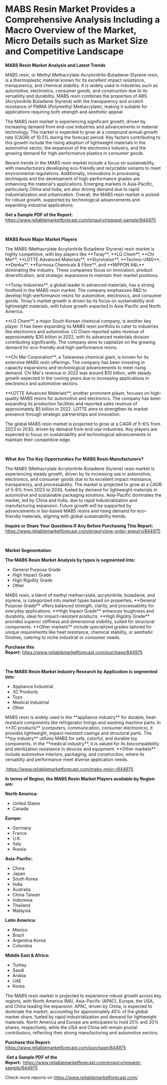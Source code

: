<p><h1>MABS Resin Market Provides a Comprehensive Analysis Including a Macro Overview of the Market, Micro Details such as Market Size and Competitive Landscape</h1></p><p><strong>MABS Resin Market Analysis and Latest Trends</strong></p>
<p><p>MABS resin, or Methyl Methacrylate-Acrylonitrile-Butadiene-Styrene resin, is a thermoplastic material known for its excellent impact resistance, transparency, and chemical stability. It is widely used in industries such as automotive, electronics, consumer goods, and construction due to its versatility and durability. MABS resin combines the properties of ABS (Acrylonitrile Butadiene Styrene) with the transparency and scratch resistance of PMMA (Polymethyl Methacrylate), making it suitable for applications requiring both strength and aesthetic appeal.</p><p>The MABS resin market is experiencing significant growth, driven by increasing demand from end-use industries and advancements in material technology. The market is expected to grow at a compound annual growth rate (CAGR) of 10.5% during the forecast period. Key factors contributing to this growth include the rising adoption of lightweight materials in the automotive sector, the expansion of the electronics industry, and the growing demand for high-performance plastics in consumer goods.</p><p>Recent trends in the MABS resin market include a focus on sustainability, with manufacturers developing eco-friendly and recyclable variants to meet environmental regulations. Additionally, innovations in processing techniques and the development of high-performance grades are enhancing the material's applications. Emerging markets in Asia-Pacific, particularly China and India, are also driving demand due to rapid industrialization and urbanization. Overall, the MABS resin market is poised for robust growth, supported by technological advancements and expanding industrial applications.</p></p>
<p><strong>Get a Sample PDF of the Report:&nbsp;</strong> <a href="https://www.reliablemarketforecast.com/enquiry/request-sample/844975?utm_campaign=2144&utm_medium=2&utm_source=Github&utm_content=ia&utm_term=26012025&utm_id=mabs-resin">https://www.reliablemarketforecast.com/enquiry/request-sample/844975</a></p>
<p>&nbsp;</p>
<p><strong>MABS Resin Major Market Players</strong></p>
<p><p>The MABS (Methacrylate Acrylonitrile Butadiene Styrene) resin market is highly competitive, with key players like **Toray**, **LG Chem**, **Chi Mei**, **LOTTE Advanced Materials**, **Styrolution**, **Techno-UMG**, **Denka**, **Formosa Chemicals & Fibre**, and **NIPPON A&L** dominating the industry. These companies focus on innovation, product diversification, and strategic expansions to maintain their market positions.</p><p>**Toray Industries**, a global leader in advanced materials, has a strong foothold in the MABS resin market. The company emphasizes R&D to develop high-performance resins for automotive, electronics, and consumer goods. Toray's market growth is driven by its focus on sustainability and lightweight materials, with future growth expected in Asia-Pacific and North America.</p><p>**LG Chem**, a major South Korean chemical company, is another key player. It has been expanding its MABS resin portfolio to cater to industries like electronics and automotive. LG Chem reported sales revenue of approximately $30 billion in 2022, with its advanced materials division contributing significantly. The company aims to capitalize on the growing demand for eco-friendly and high-performance resins.</p><p>**Chi Mei Corporation**, a Taiwanese chemical giant, is known for its extensive MABS resin offerings. The company has been investing in capacity expansions and technological advancements to meet rising demand. Chi Mei's revenue in 2022 was around $10 billion, with steady growth expected in the coming years due to increasing applications in electronics and automotive sectors.</p><p>**LOTTE Advanced Materials**, another prominent player, focuses on high-quality MABS resins for automotive and electronics. The company has been expanding its production facilities and reported sales revenue of approximately $5 billion in 2022. LOTTE aims to strengthen its market presence through strategic partnerships and innovation.</p><p>The global MABS resin market is projected to grow at a CAGR of 5-6% from 2023 to 2030, driven by demand from end-use industries. Key players are expected to focus on sustainability and technological advancements to maintain their competitive edge.</p></p>
<p>&nbsp;</p>
<p><strong>What Are The Key Opportunities For MABS Resin Manufacturers?</strong></p>
<p><p>The MABS (Methacrylate Acrylonitrile Butadiene Styrene) resin market is experiencing steady growth, driven by its increasing use in automotive, electronics, and consumer goods due to its excellent impact resistance, transparency, and processability. The market is projected to grow at a CAGR of 5-6% from 2023 to 2030, fueled by demand for lightweight materials in automotive and sustainable packaging solutions. Asia-Pacific dominates the market, led by China and India, due to rapid industrialization and manufacturing expansion. Future growth will be supported by advancements in bio-based MABS resins and rising demand for eco-friendly materials, aligning with global sustainability trends.</p></p>
<p><strong>Inquire or Share Your Questions If Any Before Purchasing This Report:</strong> <a href="https://www.reliablemarketforecast.com/enquiry/pre-order-enquiry/844975?utm_campaign=2144&utm_medium=2&utm_source=Github&utm_content=ia&utm_term=26012025&utm_id=mabs-resin">https://www.reliablemarketforecast.com/enquiry/pre-order-enquiry/844975</a></p>
<p>&nbsp;</p>
<p><strong>Market Segmentation</strong></p>
<p><strong>The MABS Resin Market Analysis by types is segmented into:</strong></p>
<p><ul><li>General Purpose Grade</li><li>High Impact Grade</li><li>High Rigidity Grade</li><li>Other</li></ul></p>
<p><p>MABS resin, a blend of methyl methacrylate, acrylonitrile, butadiene, and styrene, is categorized into market types based on properties. **General Purpose Grade** offers balanced strength, clarity, and processability for everyday applications. **High Impact Grade** enhances toughness and durability, ideal for impact-resistant products. **High Rigidity Grade** provides superior stiffness and dimensional stability, suited for structural components. **Other markets** include specialized grades tailored for unique requirements like heat resistance, chemical stability, or aesthetic finishes, catering to niche industrial or consumer needs.</p></p>
<p><strong>Purchase this Report:&nbsp;</strong><a href="https://www.reliablemarketforecast.com/purchase/844975?utm_campaign=2144&utm_medium=2&utm_source=Github&utm_content=ia&utm_term=26012025&utm_id=mabs-resin">https://www.reliablemarketforecast.com/purchase/844975</a></p>
<p>&nbsp;</p>
<p><strong>The MABS Resin Market Industry Research by Application is segmented into:</strong></p>
<p><ul><li>Appliance Industrial</li><li>3C Products</li><li>Toys</li><li>Medical Industrial</li><li>Other</li></ul></p>
<p><p>MABS resin is widely used in the **appliance industry** for durable, heat-resistant components like refrigerator linings and washing machine parts. In **3C products** (computers, communication, consumer electronics), it provides lightweight, impact-resistant casings and structural parts. The **toy industry** utilizes MABS for safe, colorful, and durable toy components. In the **medical industry**, it is valued for its biocompatibility and sterilization resistance in devices and equipment. **Other markets** include automotive interiors, packaging, and construction, where its versatility and performance meet diverse application needs.</p></p>
<p><a href="https://www.reliablemarketforecast.com/mabs-resin-r844975?utm_campaign=2144&utm_medium=2&utm_source=Github&utm_content=ia&utm_term=26012025&utm_id=mabs-resin">&nbsp;https://www.reliablemarketforecast.com/mabs-resin-r844975</a></p>
<p><strong>In terms of Region, the MABS Resin Market Players available by Region are:</strong></p>
<p>
    <p> <strong> North America: </strong>
        <ul>
            <li>United States</li>
            <li>Canada</li>
        </ul>
        </p> 
    <p> <strong> Europe: </strong>
        <ul>
            <li>Germany</li>
            <li>France</li>
            <li>U.K.</li>
            <li>Italy</li>
            <li>Russia</li>
        </ul>
        </p> 
    <p> <strong> Asia-Pacific: </strong>
        <ul>
            <li>China</li>
            <li>Japan</li>
            <li>South Korea</li>
            <li>India</li>
            <li>Australia</li>
            <li>China Taiwan</li>
            <li>Indonesia</li>
            <li>Thailand</li>
            <li>Malaysia</li>
        </ul>
        </p> 
    <p> <strong> Latin America: </strong>
        <ul>
            <li>Mexico</li>
            <li>Brazil</li>
            <li>Argentina Korea</li>
            <li>Colombia</li>
        </ul>
        </p> 
    <p> <strong> Middle East & Africa: </strong>
        <ul>
            <li>Turkey</li>
            <li>Saudi</li>
            <li>Arabia</li>
            <li>UAE</li>
            <li>Korea</li>
        </ul>
    </p>
    </p>
<p><p>The MABS resin market is projected to experience robust growth across key regions, with North America (NA), Asia-Pacific (APAC), Europe, the USA, and China leading the expansion. APAC, driven by China, is expected to dominate the market, accounting for approximately 45% of the global market share, fueled by rapid industrialization and demand for lightweight materials. North America and Europe are anticipated to hold 25% and 20% shares, respectively, while the USA and China will remain pivotal contributors, reflecting their strong manufacturing and automotive sectors.</p></p>
<p><strong>Purchase this Report: </strong><a href="https://www.reliablemarketforecast.com/purchase/844975?utm_campaign=2144&utm_medium=2&utm_source=Github&utm_content=ia&utm_term=26012025&utm_id=mabs-resin">https://www.reliablemarketforecast.com/purchase/844975</a></p>
<p>&nbsp;<strong>Get a Sample PDF of the Report:&nbsp;&nbsp;</strong><a href="https://www.reliablemarketforecast.com/enquiry/request-sample/844975?utm_campaign=2144&utm_medium=2&utm_source=Github&utm_content=ia&utm_term=26012025&utm_id=mabs-resin">https://www.reliablemarketforecast.com/enquiry/request-sample/844975</a></p>
<p><strong></strong></p>
<p>Check more reports on <a href="https://www.reliablemarketforecast.com/?utm_campaign=2144&utm_medium=2&utm_source=Github&utm_content=ia&utm_term=26012025&utm_id=mabs-resin">https://www.reliablemarketforecast.com/</a></p>